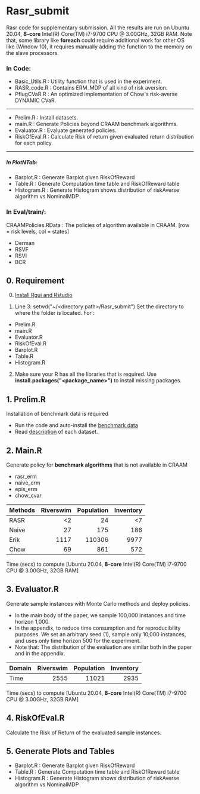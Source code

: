 # Rasr_submit
Rasr code for supplementary submission. All the results are run on Ubuntu 20.04, **8-core** Intel(R) Core(TM) i7-9700 CPU @ 3.00GHz, 32GB RAM. Note that, some library like **foreach** could require additional work for other OS like (Window 10), it requires manually adding the function to the memory on the slave processors.

### In Code:
- Basic_Utils.R : Utility function that is used in the experiment.
- RASR_code.R : Contains ERM_MDP of all kind of risk aversion.
- PflugCVaR.R : An optimized implementation of Chow's risk-averse DYNAMIC CVaR.
---
- Prelim.R : Install datasets.
- main.R : Generate Policies beyond CRAAM benchmark algorithms.
- Evaluator.R : Evaluate generated policies.
- RiskOfEval.R : Calculate Risk of return given evaluated return distribution for each policy.
---
##### In PlotNTab:
- Barplot.R : Generate Barplot given RiskOfReward
- Table.R : Generate Computation time table and RiskOfReward table
- Histogram.R : Generate Histogram shows distribution of riskAverse algorithm vs NominalMDP

### In Eval/train/<domain>:
CRAAMPolicies.RData : The policies of algorithm available in CRAAM. [row = risk levels, col = states]
- Derman
- RSVF
- RSVI
- BCR

## 0. Requirement
0. [Install Rgui and Rstudio](https://rstudio-education.github.io/hopr/starting.html)

1. Line 3: setwd("~/\<directory path\>/Rasr_submit")
Set the directory to where the folder is located. For :
- Prelim.R
- main.R
- Evaluator.R
- RiskOfEval.R
- Barplot.R 
- Table.R 
- Histogram.R

2. Make sure your R has all the libraries that is required. Use **install.packages("\<package_name\>")** to install missing packages.

## 1. Prelim.R
Installation of benchmark data is required
- Run the code and auto-install the [benchmark data](http://data.rmdp.xyz/domains/)
- Read [description](http://data.rmdp.xyz/domains/README.md) of each dataset.

## 2. Main.R
Generate policy for **benchmark algorithms** that is not available in CRAAM
- rasr_erm
- naive_erm
- epis_erm
- chow_cvar

| Methods    | Riverswim  | Population   | Inventory   |
| :--------- | ---------: | -----------: | ----------: |
| RASR       | <2         | 24           | <7          |
| Naive      | 27         | 175          | 186         |
| Erik       | 1117       | 110306       | 9977        |
| Chow       | 69         | 861          | 572         |

Time (secs) to compute [Ubuntu 20.04, **8-core** Intel(R) Core(TM) i7-9700 CPU @ 3.00GHz, 32GB RAM]

## 3. Evaluator.R
Generate sample instances with Monte Carlo methods and deploy policies.

- In the main body of the paper, we sample 100,000 instances and time horizon 1,000.
- In the appendix, to reduce time consumption and for reproducibility purposes. We set an arbitrary seed (1), sample only 10,000 instances, and uses only time horizon 500 for the experiment.  
- Note that: The distribution of the evaluation are similar both in the paper and in the appendix.

| Domain     | Riverswim  | Population   | Inventory   |
| :--------- | ---------: | -----------: | ----------: |
| Time       | 2555       | 11021        | 2935        |

Time (secs) to compute [Ubuntu 20.04, **8-core** Intel(R) Core(TM) i7-9700 CPU @ 3.00GHz, 32GB RAM]


## 4. RiskOfEval.R
Calculate the Risk of Return of the evaluated sample instances.

## 5. Generate Plots and Tables
- Barplot.R : Generate Barplot given RiskOfReward
- Table.R : Generate Computation time table and RiskOfReward table
- Histogram.R : Generate Histogram shows distribution of riskAverse algorithm vs NominalMDP
